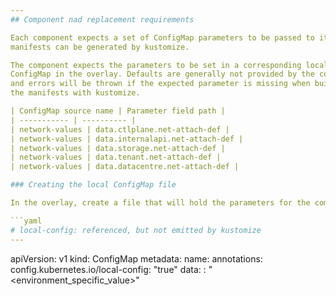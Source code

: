 ```yaml
---
## Component nad replacement requirements

Each component expects a set of ConfigMap parameters to be passed to it so that
manifests can be generated by kustomize.

The component expects the parameters to be set in a corresponding local
ConfigMap in the overlay. Defaults are generally not provided by the component,
and errors will be thrown if the expected parameter is missing when building
the manifests with kustomize.

| ConfigMap source name | Parameter field path |
| ----------- | ---------- |
| network-values | data.ctlplane.net-attach-def |
| network-values | data.internalapi.net-attach-def |
| network-values | data.storage.net-attach-def |
| network-values | data.tenant.net-attach-def |
| network-values | data.datacentre.net-attach-def |

### Creating the local ConfigMap file

In the overlay, create a file that will hold the parameters for the component which will be later included as a resource within the `kustomization.yaml` file. The resource name may match the ConfigMap source name with `.yaml` appended or another filename such as `values.yaml`.

```yaml
# local-config: referenced, but not emitted by kustomize
---
```

apiVersion: v1
kind: ConfigMap
metadata:
  name: <ConfigMap source name>
  annotations:
    config.kubernetes.io/local-config: "true"
data:
  <Parameter field path>: "<environment_specific_value>"
```
